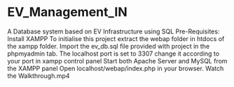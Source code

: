 # EV_Management_IN
A Database system based on EV Infrastructure using SQL
Pre-Requisites:
Install XAMPP
To initialise this project extract the webap folder in htdocs of the xampp folder.
Import the ev_db.sql file provided with project in the phpmyadmin tab.
The localhost port is set to 3307 change it according to your port in xampp control panel
Start both Apache Server and MySQL from the XAMPP panel
Open localhost/webap/index.php in your browser.
Watch the Walkthrough.mp4




